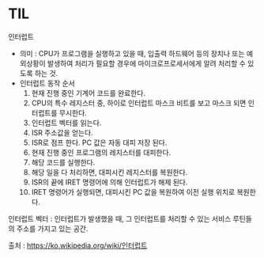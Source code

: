 # TIL

인터럽트

- 의미 : CPU가 프로그램을 실행하고 있을 때, 입출력 하드웨어 등의 장치나 또는 예외상황이 발생하여 처리가 필요할 경우에 마이크로프로세서에게 알려 처리할 수 있도록 하는 것.
- 인터럽트 동작 순서
  1. 현재 진행 중인 기계어 코드를 완료한다.
  2. CPU의 특수 레지스터 중, 하이로 인터럽트 마스크 비트를 보고 마스크 되면 인터럽트를 무시한다.
  3. 인터럽트 벡터를 읽는다.
  4. ISR 주소값을 얻는다.
  5. ISR로 점프 한다. PC 값은 자동 대피 저장 된다.
  6. 현재 진행 중인 프로그램의 레지스터를 대피한다.
  7. 해당 코드를 실행한다.
  8. 해당 일을 다 처리하면, 대피시킨 레지스터를 복원한다.
  9. ISR의 끝에 IRET 명령어에 의해 인터럽트가 해제 된다.
  10. IRET 명령어가 실행되면, 대피시킨 PC 값을 복원하여 이전 실행 위치로 복원한다.



인터럽트 벡터 : 인터럽트가 발생했을 때, 그 인터럽트를 처리할 수 있는 서비스 루틴들의 주소를 가지고 있는 공간.



출처 : https://ko.wikipedia.org/wiki/인터럽트